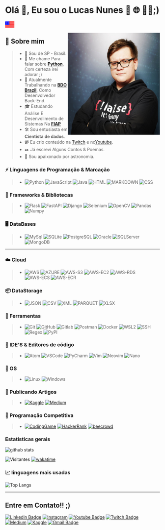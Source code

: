 # Olá 👋, Eu sou o **Lucas Nunes** 🐍 🌐 👩‍💻;)

<a href="./README.md"> <img src="./en-us.jpeg"
title="EN-US" width="30" height="20" href="README.md"/> </a>

<img src="./eu.jpeg"
title="EU" width="300" height="330" align="right" />

## 👦 Sobre mim

> * 📌 Sou de SP - Brasil.
> * 💬 Me chame Para falar sobre [**Python**](https://github.com/kilerhg/Python-Studies#readme), Com certeza irei adorar ;)
> * 💼 Atualmente Trabalhando na [**BDO Brazil**](https://www.linkedin.com/company/bdobrazil), Como Desenvolvedor Back-End.
> * 🎓 Estudando Análise E Desenvolimento de Sistemas Na [**FIAP**](https://www.fiap.com.br/)
> * 🛠️ Sou entusiasta em **Cientista de dados**.
> * 📹 Eu crio conteúdo na [Twitch](https://twitch.tv/kilerhg) e no[Youtube](https://www.youtube.com/channel/UCHwKv2z-bKtuReIqssMuMkw).
> * ✒️ Já escrevi Alguns Contos & Poemas.
> * 🔭 Sou apaixonado por astronomia.

### ⚡ Linguagens de Programação & Marcação

> * ![Python](https://img.shields.io/badge/-Python-181717?&logo=Python&logoColor=FFFFFF) ![JavaScript](https://img.shields.io/badge/-JavaScript-181717?&logo=JavaScript&logoColor=FFFFFF) ![Java](https://img.shields.io/badge/-JAVA-181717?&logo=java&logoColor=FFFFFF) ![HTML](https://img.shields.io/badge/-HTML-181717?&logo=HTML5&logoColor=FFFFFF) ![MARKDOWN](https://img.shields.io/badge/-MD-181717?&logo=MARKDOWN&logoColor=FFFFFF) ![CSS](https://img.shields.io/badge/-CSS-181717?&logo=css3&logoColor=FFFFFF)

### 🤖 Frameworks & Bibliotecas

> * ![Flask](https://img.shields.io/badge/-Flask-181717?&logo=Flask&logoColor=FFFFFF) ![FastAPI](https://img.shields.io/badge/-FastAPI-181717?&logo=FastAPI&logoColor=FFFFFF) ![Django](https://img.shields.io/badge/-Django-181717?&logo=Django&logoColor=FFFFFF) ![Selenium](https://img.shields.io/badge/-Selenium-181717?&logo=Selenium&logoColor=FFFFFF) ![OpenCV](https://img.shields.io/badge/-OpenCV-181717?&logo=OpenCV&logoColor=FFFFFF) ![Pandas](https://img.shields.io/badge/-Pandas-181717?&logo=Pandas&logoColor=FFFFFF) ![Numpy](https://img.shields.io/badge/-Numpy-181717?&logo=Numpy&logoColor=FFFFFF)

### 🖥 DataBases

> * ![MySql](https://img.shields.io/badge/-MySql-181717?&logo=MySQL&logoColor=FFFFFF) ![SQLite](https://img.shields.io/badge/-SQLite-181717?&logo=sqlite&logoColor=FFFFFF) ![PostgreSQL](https://img.shields.io/badge/-PostgreSQL-181717?&logo=postgresql&logoColor=FFFFFF) ![Oracle](https://img.shields.io/badge/-Oracle-181717?&logo=oracle&logoColor=FFFFFF) ![SQLServer](https://img.shields.io/badge/-SQLServer-181717?&logo=Microsoft+SQL+Server&logoColor=FFFFFF) ![MongoDB](https://img.shields.io/badge/-MongoDB-181717?&logo=mongodb&logoColor=FFFFFF)

---------------

### ☁️ Cloud

> * ![AWS](https://img.shields.io/badge/-AWS-181717?&logo=Amazon-AWS&logoColor=FFFFFF) ![AZURE](https://img.shields.io/badge/-AZURE-181717?&logo=Microsoft-Azure&logoColor=FFFFFF) ![AWS-S3](https://img.shields.io/badge/-AWS_S3-181717?&logo=AMAZON-S3&logoColor=FFFFFF) ![AWS-EC2](https://img.shields.io/badge/-AWS_EC2-181717?&logo=AMAZON-EC2&logoColor=FFFFFF) ![AWS-RDS](https://img.shields.io/badge/-AWS_RDS-181717?&logo=AMAZON-RDS&logoColor=FFFFFF) ![AWS-ECS](https://img.shields.io/badge/-AWS_ECS-181717?&logo=AMAZON-ECS&logoColor=FFFFFF) ![AWS-ECR](https://img.shields.io/badge/-AWS_ECR-181717?&logo=AMAZON-ECR&logoColor=FFFFFF) 

### 📦 DataStorage

> * ![JSON](https://img.shields.io/badge/-JSON-181717?&logo=json&logoColor=FFFFFF) ![CSV](https://img.shields.io/badge/-CSV-181717?&logo=databricks&logoColor=FFFFFF) ![XML](https://img.shields.io/badge/-XML-181717?&logo=CodersRank&logoColor=FFFFFF) ![PARQUET](https://img.shields.io/badge/-PARQUET-181717?&logo=databricks&logoColor=FFFFFF) ![XLSX](https://img.shields.io/badge/-XLSX-181717?&logo=Microsoft+Excel&logoColor=FFFFFF)

### 🧰 Ferramentas

> * ![Git](https://img.shields.io/badge/-Git-181717?&logo=git&logoColor=FFFFFF) ![GitHub](https://img.shields.io/badge/-GitHub-181717?&logo=GitHub&logoColor=FFFFFF) ![Gitlab](https://img.shields.io/badge/-GitLab-181717?&logo=GitLab&logoColor=FFFFFF) ![Postman](https://img.shields.io/badge/-Postman-181717?&logo=Postman&logoColor=FFFFFF) ![Docker](https://img.shields.io/badge/-Docker-181717?&logo=Docker&logoColor=FFFFFF) ![WSL2](https://img.shields.io/badge/-WSL2-181717?&logo=microsoft&logoColor=FFFFFF) ![SSH](https://img.shields.io/badge/-SSH-181717?&logo=GNU+Bash&logoColor=FFFFFF) ![Regex](https://img.shields.io/badge/-Regex-181717?&logoColor=FFFFFF)  ![PyPI](https://img.shields.io/badge/-PyPI-181717?&logo=PyPI&logoColor=FFFFFF)

### 💚 IDE'S & Editores de código

> * ![Atom](https://img.shields.io/badge/-Atom-181717?&logo=Atom&logoColor=FFFFFF) ![VSCode](https://img.shields.io/badge/-VSCode-181717?&logo=Visual%20Studio%20Code&logoColor=FFFFFF) ![PyCharm](https://img.shields.io/badge/-PyCharm-181717?&logo=PyCharm&logoColor=FFFFFF) ![Vim](https://img.shields.io/badge/-Vim-181717?&logo=vim&logoColor=FFFFFF) ![Neovim](https://img.shields.io/badge/-Neovim-181717?&logo=Neovim&logoColor=FFFFFF) ![Nano](https://img.shields.io/badge/-Nano-181717?&logo=Nano&logoColor=FFFFFF)

### 🐧 OS

> * ![Linux](https://img.shields.io/badge/-Linux-181717?&logo=Linux&logoColor=FFFFFF) ![Windows](https://img.shields.io/badge/-Windows-181717?&logo=Windows&logoColor=FFFFFF)

### 📔 Publicando Artigos

> * [![Kaggle](https://img.shields.io/badge/-Kaggle-181717?&logo=Kaggle&logoColor=FFFFFF)](https://www.kaggle.com/kilerhg) [![Medium](https://img.shields.io/badge/-Medium-181717?&logo=Medium&logoColor=FFFFFF)](https://medium.com/@kilerhg)

### 🏅 Programação Competitiva

> * [![CodingGame](https://img.shields.io/badge/-CodinGame-181717?&logo=CodinGame&logoColor=FFFFFF)](https://www.codingame.com/profile/1f76d58b42e9a98e275492628fc71a4a8390905) [![HackerRank](https://img.shields.io/badge/-HackerRank-181717?&logo=HackerRank&logoColor=FFFFFF)](https://medium.com/@kilerhg) [![beecrowd](https://img.shields.io/badge/-Beecrowd-181717?&logo=beecrowd&logoColor=FFFFFF)](https://www.beecrowd.com.br/judge/pt/profile/451947)

### Estatísticas gerais

![github stats](https://github-readme-stats.vercel.app/api?username=kilerhg&show_icons=true&hide_border=true&theme=highcontrast&show_icons=true)

![Visitantes](https://komarev.com/ghpvc/?username=kilerhg) [![wakatime](https://wakatime.com/badge/user/f9ef48ca-e899-4e4f-9673-ff0acd8f2b9a.svg)](https://wakatime.com/@f9ef48ca-e899-4e4f-9673-ff0acd8f2b9a)

### 📈  linguagens mais usadas

![Top Langs](https://github-readme-stats.vercel.app/api/top-langs/?username=kilerhg&layout=hide_border=true&theme=highcontrast&show_icons=true&hide=HTML,CSS,JavaScript,Jupyter%20Notebook,PHP)

---------------

## **Entre em Contato!!** ;)

[![Linkedin Badge](https://img.shields.io/badge/-LinkedIn-blue?style=flat-square&logo=Linkedin&logoColor=white&link=https://www.linkedin.com/in/lucasnunesdeassis/)](https://www.linkedin.com/in/kilerhg/)  [![Instagram](https://img.shields.io/badge/-Instagram-E4405F?&logo=Instagram&logoColor=FFFFFF)](https://www.instagram.com/kilerhg/) [![Youtube Badge](https://img.shields.io/badge/-Youtube-c14438?style=flat-square&logo=Youtube&logoColor=white)](https://www.youtube.com/channel/UCHwKv2z-bKtuReIqssMuMkw) [![Twitch Badge](https://img.shields.io/badge/-Twitch-blueviolet?style=flat-square&logo=Twitch&logoColor=white)](https://twitch.tv/kilerhg) [![Medium](https://img.shields.io/badge/-Medium-181717?&logo=medium&logoColor=FFFFFF)](https://medium.com/@kilerhg) [![Kaggle](https://img.shields.io/badge/-Kaggle-00c1fc?&logo=kaggle&logoColor=FFFFFF)](https://www.kaggle.com/kilerhg) [![Gmail Badge](https://img.shields.io/badge/-Gmail-c14438?style=flat-square&logo=Gmail&logoColor=white&link=mailto:lucas.nunes.de.assis@gmail.com)](mailto:lucas.nunes.de.assis@gmail.com)
